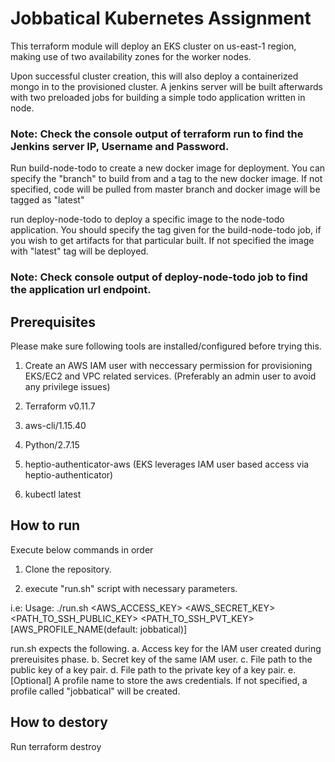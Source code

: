# Jobbatical Kubernetes Assignment
This terraform module will deploy an EKS cluster on us-east-1 region, making use of two availability zones for the worker nodes.

Upon successful cluster creation, this will also deploy a containerized mongo in to the provisioned cluster. A jenkins server will be built afterwards with two preloaded jobs for building a simple todo application written in node. 

### Note: Check the console output of terraform run to find the Jenkins server IP, Username and Password.

Run 	build-node-todo to create a new docker image for deployment. You can specify the "branch" to build from and a tag to the new docker image. If not specified, code will be pulled from master branch and docker image will be tagged as "latest"

run deploy-node-todo to deploy a specific image to the node-todo application. You should specify the tag given for the build-node-todo job, if you wish to get artifacts for that particular built. If not specified the image with "latest" tag will be deployed.

### Note: Check console output of deploy-node-todo job to find the application url endpoint.


## Prerequisites
Please make sure following tools are installed/configured before trying this.

1. Create an AWS IAM user with neccessary permission for provisioning EKS/EC2 and VPC related services. (Preferably an admin user to avoid any privilege issues)

2. Terraform v0.11.7

3. aws-cli/1.15.40 

4. Python/2.7.15

5. heptio-authenticator-aws (EKS leverages IAM user based access via heptio-authenticator)

6. kubectl latest

## How to run
Execute below commands in order

1. Clone the repository.

2. execute "run.sh" script with necessary parameters.

i.e:
Usage: ./run.sh <AWS_ACCESS_KEY> <AWS_SECRET_KEY>  <PATH_TO_SSH_PUBLIC_KEY> <PATH_TO_SSH_PVT_KEY> [AWS_PROFILE_NAME(default: jobbatical)]

run.sh expects the following.
a. Access key for the IAM user created during prereuisites phase.
b. Secret key of the same IAM user.
c. File path to the public key of a key pair.
d. File path to the private key of a key pair.
e. [Optional] A profile name to store the aws credentials. If not specified, a profile called "jobbatical" will be created.

## How to destory
 
Run terraform destroy
